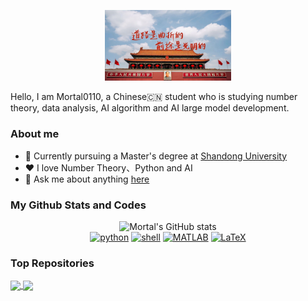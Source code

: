 <p align="center"><a href="https://www.gov.cn"><img width="40%" alt="China!" src="./assets/gh-readme-header.jpeg" /></a></p>

Hello, I am Mortal0110, a Chinese🇨🇳 student who is studying number theory, data analysis, AI algorithm and AI large model development.
### About me
- 📖 Currently pursuing a Master's degree at [Shandong University](https://www.en.sdu.edu.cn)
- ❤️ I love Number Theory、Python and AI 
- 💬 Ask me about anything [here](https://github.com/Mortal0110/Mortal0110/issues)
### My Github Stats and Codes
<!--
![Mortal's GitHub stats](https://github-readme-stats.vercel.app/api?username=mortal0110&show_icons=true&include_all_commits=true&theme=one_dark_pro&hide_border=true&count_private=true&hide=contribs,prs)
-->
<p align="center">
    <img alt = "Mortal's GitHub stats" src="https://github-readme-stats.vercel.app/api?username=mortal0110&show_icons=true&include_all_commits=true&theme=one_dark_pro&hide_border=true&count_private=true&hide=contribs,prs">
    <br>
    <a href="https://github.com/Mortal0110?tab=repositories&language=python" target="_blank"><img alt="python" src="https://img.shields.io/badge/-python-3776AB?style=flat-square&logo=Python&logoColor=white"></a>
    <a href="https://github.com/Mortal0110?tab=repositories&language=shell" target="_blank"><img alt="shell" src="https://img.shields.io/badge/-shell-5391FE?style=flat-square&logo=PowerShell&logoColor=white"></a>
    <a href="https://github.com/Mortal0110?tab=repositories&language=matlab" target="_blank"><img alt="MATLAB" src="https://img.shields.io/badge/-MATLAB-0076A8?style=flat-square&logo=Mathworks&logoColor=white"></a>
    <a href="https://github.com/Mortal0110?tab=repositories&language=TeX" target="_blank"><img alt="LaTeX" src="https://img.shields.io/badge/-LaTeX-008080?style=flat-square&logo=LaTeX&logoColor=white"></a>
</p>

### Top Repositories
<!--
[![Readme Card](https://github-readme-stats.vercel.app/api/pin/?username=mortal0110&repo=Yoga14sACH2021_Hackintosh&theme=one_dark_pro)](https://github.com/Mortal0110/Yoga14sACH2021_Hackintosh)
-->
<a href="https://github.com/Mortal0110/Yoga14sACH2021_Hackintosh">
  <img align="center" src="https://github-readme-stats.vercel.app/api/pin/?username=mortal0110&repo=Yoga14sACH2021_Hackintosh&theme=one_dark_pro" />
</a>
<a href="https://github.com/Mortal0110/iOS_Rules">
  <img align="center" src="https://github-readme-stats.vercel.app/api/pin/?username=mortal0110&repo=Configuration_for_Loon&theme=one_dark_pro" />
</a>

